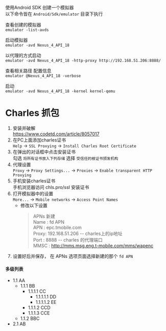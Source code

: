 使用Android SDK 创建一个模拟器  
以下命令皆在 `Android/Sdk/emulator` 目录下执行  

查看创建的模拟器  
`emulator -list-avds`  

启动模拟器  
`emulator -avd Nexus_4_API_18`  

以代理的方式启动  
`emulator -avd Nexus_4_API_18 -http-proxy http://192.168.51.206:8888/`  

查看相关路径 配置信息  
`emulator @Nexus_4_API_18 -verbose`  

启动  
`emulator -avd Nexus_4_API_18 -kernel kernel-qemu`  

# Charles 抓包
 1. 安装并破解  
  https://www.codetd.com/article/8057017  
 2. 在PC上面添加charles证书  
  `Help` -> `SSL Proxying` -> `Install Charles Root Certificate`  
 3. 在弹出的对话框中点击安装证书  
  勾选 `将所有证书放入下列存储`  选择 `受信任的根证书颁发机构`
 4. 代理设置  
  `Proxy` -> `Proxy Settings...` -> `Proxies` -> `Enable transparent HTTP Proxying`
 5. 手机安装charles证书  
   手机浏览器访问 chls.pro/ssl 安装证书
 6. 打开模拟器中的设置  
  `More...` -> `Mobile networks` -> `Access Point Names`
    * 修改以下设置  
      > APNs 新建  
      > Name : fd APN  
      > APN  : epc.tmobile.com  
      > Proxy: 192.168.51.206 -- charles上的ip地址  
      > Port : 8888 -- charles 的代理端口  
      > MMSC : http://mms.msg.eng.t-mobile.com/mms/wapenc
 7. 设置好后并保存， 在 APNs 选项页面选择新建的那个 `fd APN`  

#### 多级列表
- 1.1 AA
  - 1.1.1 BB
    - 1.1.1.1 CC
        - 1.1.1.1.1 DD
        - 1.1.1.1.2 EE 
    - 1.1.1.2 CCD
    - 1.1.1.3 CCE
  - 1.1.2 BBC
- 2.1 AB